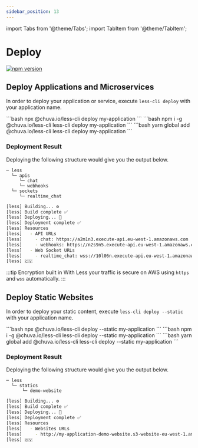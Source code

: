 ```yaml
---
sidebar_position: 13
---
```


import Tabs from '@theme/Tabs';
import TabItem from '@theme/TabItem';

# Deploy
[![npm version](https://badge.fury.io/js/@chuva.io%2Fless-cli.svg)](https://badge.fury.io/js/@chuva.io%2Fless-cli)

## Deploy Applications and Microservices

In order to deploy your application or service, execute `less-cli deploy` with your application name.

<Tabs groupId="package-manager" queryString="package-manager">

  <TabItem value="npx" label="npx">
    ```bash
    npx @chuva.io/less-cli deploy my-application
    ```
  </TabItem>

  <TabItem value="npm" label="npm">
    ```bash
    npm i -g @chuva.io/less-cli
    less-cli deploy my-application
  ```
  </TabItem>

  <TabItem value="yarn" label="yarn">
    ```bash
    yarn global add @chuva.io/less-cli
    less-cli deploy my-application
    ```
  </TabItem>

</Tabs>

### Deployment Result
Deploying the following structure would give you the output below.
```
─ less
  └─ apis
     └─ chat
     └─ webhooks
  └─ sockets
     └─ realtime_chat
```

```bash
[less] Building... ⚙️
[less] Build complete ✅
[less] Deploying... 🚀
[less] Deployment complete ✅
[less] Resources
[less]   - API URLs
[less]     - chat: https://a2m1n3.execute-api.eu-west-1.amazonaws.com
[less]     - webhooks: https://n2s9n5.execute-api.eu-west-1.amazonaws.com
[less]   - Web Socket URLs
[less]     - realtime_chat: wss://10l06n.execute-api.eu-west-1.amazonaws.com
[less] 🇨🇻
```

:::tip Encryption built in
With Less your traffic is secure on AWS using `https` and `wss` automatically.
:::

## Deploy Static Websites

In order to deploy your static content, execute `less-cli deploy --static` with your application name.

<Tabs groupId="package-manager" queryString="package-manager">

  <TabItem value="npx" label="npx">
    ```bash
    npx @chuva.io/less-cli deploy --static my-application
    ```
  </TabItem>

  <TabItem value="npm" label="npm">
    ```bash
    npm i -g @chuva.io/less-cli
    less-cli deploy --static my-application
  ```
  </TabItem>

  <TabItem value="yarn" label="yarn">
    ```bash
    yarn global add @chuva.io/less-cli
    less-cli deploy --static my-application
    ```
  </TabItem>

</Tabs>

### Deployment Result
Deploying the following structure would give you the output below.
```
─ less
  └─ statics
      └─ demo-website
```

```bash
[less] Building... ⚙️
[less] Build complete ✅
[less] Deploying... 🚀
[less] Deployment complete ✅
[less] Resources
[less] 	 - Websites URLs
[less] 	   - http://my-application-demo-website.s3-website-eu-west-1.amazonaws.com
[less] 🇨🇻
```
